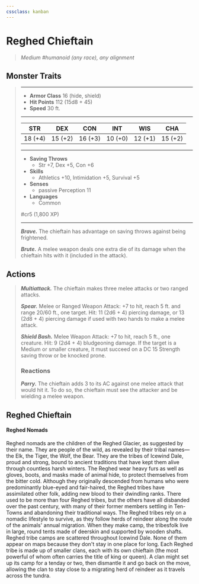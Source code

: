 ```yaml
---
cssclass: kanban
---
```


# Reghed Chieftain
>*Medium #humanoid (any race), any alignment*
## Monster Traits
>___
>- **Armor Class** 16 (hide, shield)
>- **Hit Points** 112 (15d8 + 45)
>- **Speed** 30 ft.
>___
>|STR|DEX|CON|INT|WIS|CHA|
>|:---:|:---:|:---:|:---:|:---:|:---:|
>|18 (+4)|15 (+2)|16 (+3)|10 (+0)|12 (+1)|15 (+2)|
>___
>- **Saving Throws**
>	 - Str +7, Dex +5, Con +6
>- **Skills**
>	 - Athletics +10, Intimidation +5, Survival +5
>- **Senses**
>	 - passive Perception 11
>- **Languages**
>	 - Common
>
> #cr5 (1,800 XP)
>___
>***Brave.*** The chieftain has advantage on saving throws against being frightened.  
>
>***Brute.*** A melee weapon deals one extra die of its damage when the chieftain hits with it (included in the attack).  
>
## Actions
>***Multiattack.*** The chieftain makes three melee attacks or two ranged attacks.  
>
>***Spear.*** Melee  or Ranged Weapon Attack: +7 to hit, reach 5 ft. and range 20/60 ft., one target. Hit: 11 (2d6 + 4) piercing damage, or 13 (2d8 + 4) piercing damage if used with two hands to make a melee attack.  
>
>***Shield Bash.*** Melee Weapon Attack: +7 to hit, reach 5 ft., one creature. Hit: 9 (2d4 + 4) bludgeoning damage. If the target is a Medium or smaller creature, it must succeed on a DC 15 Strength saving throw or be knocked prone.  
>
>### Reactions
>***Parry.*** The chieftain adds 3 to its AC against one melee attack that would hit it. To do so, the chieftain must see the attacker and be wielding a melee weapon.
## Reghed Chieftain
#### Reghed Nomads
Reghed nomads are the children of the Reghed Glacier, as suggested by their name. They are people of the wild, as revealed by their tribal names—the Elk, the Tiger, the Wolf, the Bear. They are the tribes of Icewind Dale, proud and strong, bound to ancient traditions that have kept them alive through countless harsh winters. The Reghed wear heavy furs as well as gloves, boots, and masks made of animal hide, to protect themselves from the bitter cold.
Although they originally descended from humans who were predominantly blue-eyed and fair-haired, the Reghed tribes have assimilated other folk, adding new blood to their dwindling ranks. There used to be more than four Reghed tribes, but the others have all disbanded over the past century, with many of their former members settling in Ten-Towns and abandoning their traditional ways.
The Reghed tribes rely on a nomadic lifestyle to survive, as they follow herds of reindeer along the route of the animals' annual migration. When they make camp, the tribesfolk live in large, round tents made of deerskin and supported by wooden shafts.
Reghed tribe camps are scattered throughout Icewind Dale. None of them appear on maps because they don't stay in one place for long.
Each Reghed tribe is made up of smaller clans, each with its own chieftain (the most powerful of whom often carries the title of king or queen). A clan might set up its camp for a tenday or two, then dismantle it and go back on the move, allowing the clan to stay close to a migrating herd of reindeer as it travels across the tundra.